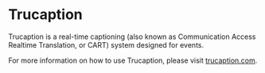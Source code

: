 # Trucaption

Trucaption is a real-time captioning (also known as Communication Access Realtime Translation, or CART) system designed for events.

For more information on how to use Trucaption, please visit [trucaption.com](https://trucaption.com).